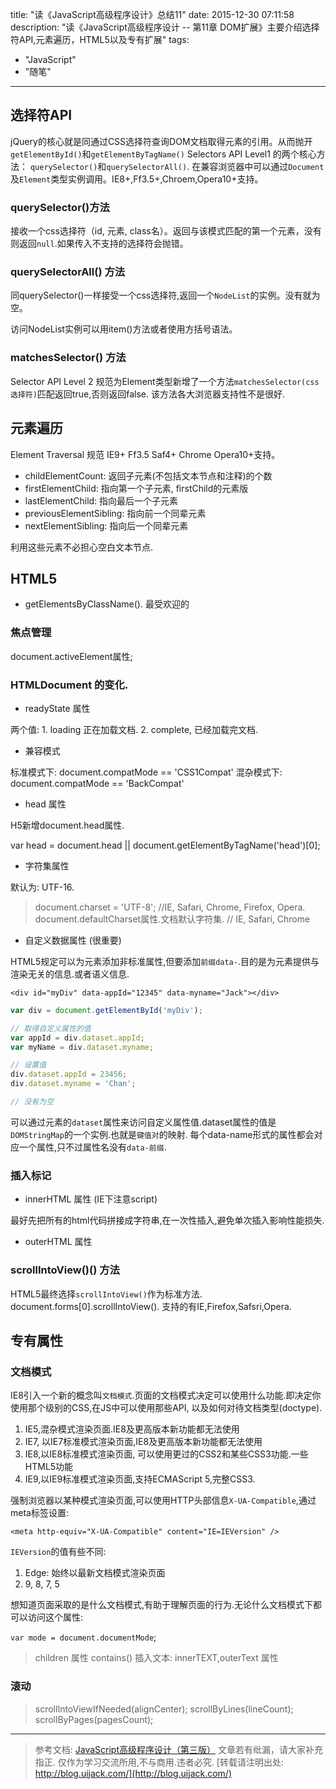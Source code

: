 title: "读《JavaScript高级程序设计》总结11"
date: 2015-12-30 07:11:58
description: "读《JavaScript高级程序设计 -- 第11章 DOM扩展》主要介绍选择符API,元素遍历，HTML5以及专有扩展"
tags:
- "JavaScript"
- "随笔"
---

## 选择符API

jQuery的核心就是同通过CSS选择符查询DOM文档取得元素的引用。从而抛开`getElementById()`和`getElementByTagName()`
Selectors API Level1 的两个核心方法： `querySelector()`和`querySelectorAll()`.
在兼容浏览器中可以通过`Document`及`Element`类型实例调用。IE8+,Ff3.5+,Chroem,Opera10+支持。

### querySelector()方法

接收一个css选择符（id, 元素, class名）。返回与该模式匹配的第一个元素，没有则返回`null`.如果传入不支持的选择符会抛错。

### querySelectorAll() 方法

同querySelector()一样接受一个css选择符,返回一个`NodeList`的实例。没有就为空。

访问NodeList实例可以用item()方法或者使用方括号语法。

### matchesSelector() 方法

Selector API Level 2 规范为Element类型新增了一个方法`matchesSelector(css选择符)`匹配返回true,否则返回false.
该方法各大浏览器支持性不是很好.

## 元素遍历

Element Traversal 规范 IE9+ Ff3.5 Saf4+ Chrome Opera10+支持。

- childElementCount: 返回子元素(不包括文本节点和注释)的个数
- firstElementChild: 指向第一个子元素, firstChild的元素版
- lastElementChild: 指向最后一个子元素
- previousElementSibling: 指向前一个同辈元素
- nextElementSibling: 指向后一个同辈元素

利用这些元素不必担心空白文本节点.

## HTML5

- getElementsByClassName(). 最受欢迎的

### 焦点管理

document.activeElement属性;

### HTMLDocument 的变化.

- readyState 属性

两个值: 1. loading 正在加载文档. 2. complete, 已经加载完文档.

- 兼容模式

标准模式下: document.compatMode == 'CSS1Compat'
混杂模式下: document.compatMode == 'BackCompat'

- head 属性

H5新增document.head属性.

var head = document.head || document.getElementByTagName('head')[0];

- 字符集属性

默认为: UTF-16.
> document.charset = 'UTF-8'; //IE, Safari, Chrome, Firefox, Opera.
> document.defaultCharset属性.文档默认字符集. // IE, Safari, Chrome

- 自定义数据属性 (很重要)

HTML5规定可以为元素添加非标准属性,但要添加`前缀data-`.目的是为元素提供与渲染无关的信息.或者语义信息.

```plain
<div id="myDiv" data-appId="12345" data-myname="Jack"></div>
```

```js
var div = document.getElementById('myDiv');

// 取得自定义属性的值
var appId = div.dataset.appId;
var myName = div.dataset.myname;

// 设置值
div.dataset.appId = 23456;
div.dataset.myname = 'Chan';

// 没有为空
```
可以通过元素的`dataset`属性来访问自定义属性值.dataset属性的值是`DOMStringMap`的一个实例.也就是`键值对`的映射.
每个data-name形式的属性都会对应一个属性,只不过属性名没有`data-前缀`.

### 插入标记

- innerHTML 属性 (IE下注意script)

最好先把所有的html代码拼接成字符串,在一次性插入,避免单次插入影响性能损失.

- outerHTML 属性

### scrollIntoView()() 方法

HTML5最终选择`scrollIntoView()`作为标准方法. document.forms[0].scrollIntoView(). 支持的有IE,Firefox,Safsri,Opera.

## 专有属性

### 文档模式

IE8引入一个新的概念叫`文档模式`.页面的文档模式决定可以使用什么功能.即决定你使用那个级别的CSS,在JS中可以使用那些API,
以及如何对待文档类型(doctype).
1. IE5,混杂模式渲染页面.IE8及更高版本新功能都无法使用
2. IE7, 以IE7标准模式渲染页面,IE8及更高版本新功能都无法使用
3. IE8,以IE8标准模式渲染页面, 可以使用更过的CSS2和某些CSS3功能.一些HTML5功能
4. IE9,以IE9标准模式渲染页面,支持ECMAScript 5,完整CSS3.

强制浏览器以某种模式渲染页面,可以使用HTTP头部信息`X-UA-Compatible`,通过meta标签设置:

```plain
<meta http-equiv="X-UA-Compatible" content="IE=IEVersion" />
```

`IEVersion`的值有些不同:
1. Edge: 始终以最新文档模式渲染页面
2. 9, 8, 7, 5

想知道页面采取的是什么文档模式,有助于理解页面的行为.无论什么文档模式下都可以访问这个属性:

`var mode = document.documentMode`;

> children 属性
> contains()
> 插入文本: innerTEXT,outerText 属性

### 滚动

> scrollIntoViewIfNeeded(alignCenter);
> scrollByLines(lineCount);
> scrollByPages(pagesCount);



-----------------------

> 参考文档: [JavaScript高级程序设计（第三版）](http://www.ituring.com.cn/book/946)
> 文章若有纰漏，请大家补充指正.
> 仅作为学习交流所用,不与商用.违者必究.
> [转载请注明出处: http://blog.uijack.com/](http://blog.uijack.com/)



























